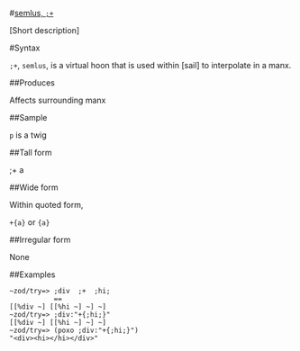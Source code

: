 #[semlus, `;+`](#smls)

[Short description]

#Syntax

`;+`, `semlus`, is a virtual hoon that is used within [sail] to interpolate in a
manx.

##Produces

Affects surrounding manx

##Sample

`p` is a twig

##Tall form

;+  a

##Wide form

Within quoted form, 

`+{a}` or `{a}`

##Irregular form

None

##Examples

    ~zod/try=> ;div  ;+  ;hi;
               ==
    [[%div ~] [[%hi ~] ~] ~]
    ~zod/try=> ;div:"+{;hi;}"
    [[%div ~] [[%hi ~] ~] ~]
    ~zod/try=> (poxo ;div:"+{;hi;}")
    "<div><hi></hi></div>"
